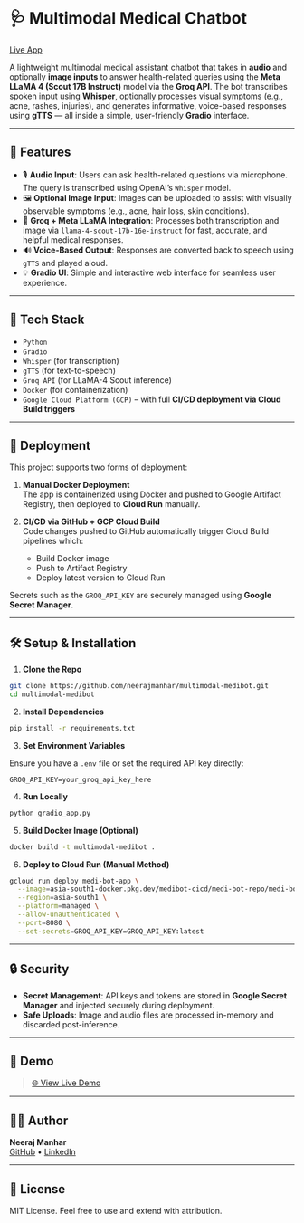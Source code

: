 # 🩺 Multimodal Medical Chatbot

[Live App](https://medi-bot-app-122859879070.asia-south1.run.app/)  

A lightweight multimodal medical assistant chatbot that takes in **audio** and optionally **image inputs** to answer health-related queries using the **Meta LLaMA 4 (Scout 17B Instruct)** model via the **Groq API**. The bot transcribes spoken input using **Whisper**, optionally processes visual symptoms (e.g., acne, rashes, injuries), and generates informative, voice-based responses using **gTTS** — all inside a simple, user-friendly **Gradio** interface.

---

## 🚀 Features

- 🎙️ **Audio Input**: Users can ask health-related questions via microphone. The query is transcribed using OpenAI’s `Whisper` model.
- 🖼️ **Optional Image Input**: Images can be uploaded to assist with visually observable symptoms (e.g., acne, hair loss, skin conditions).
- 🧠 **Groq + Meta LLaMA Integration**: Processes both transcription and image via `llama-4-scout-17b-16e-instruct` for fast, accurate, and helpful medical responses.
- 🔊 **Voice-Based Output**: Responses are converted back to speech using `gTTS` and played aloud.
- 💡 **Gradio UI**: Simple and interactive web interface for seamless user experience.

---

## 🧰 Tech Stack

- `Python`
- `Gradio`
- `Whisper` (for transcription)
- `gTTS` (for text-to-speech)
- `Groq API` (for LLaMA-4 Scout inference)
- `Docker` (for containerization)
- `Google Cloud Platform (GCP)` – with full **CI/CD deployment via Cloud Build triggers**

---

## 🐳 Deployment

This project supports two forms of deployment:

1. **Manual Docker Deployment**  
   The app is containerized using Docker and pushed to Google Artifact Registry, then deployed to **Cloud Run** manually.

2. **CI/CD via GitHub + GCP Cloud Build**  
   Code changes pushed to GitHub automatically trigger Cloud Build pipelines which:
   - Build Docker image
   - Push to Artifact Registry
   - Deploy latest version to Cloud Run

Secrets such as the `GROQ_API_KEY` are securely managed using **Google Secret Manager**.

---

## 🛠️ Setup & Installation

1. **Clone the Repo**

```bash
git clone https://github.com/neerajmanhar/multimodal-medibot.git
cd multimodal-medibot
```

2. **Install Dependencies**

```bash
pip install -r requirements.txt
```

3. **Set Environment Variables**

Ensure you have a `.env` file or set the required API key directly:

```env
GROQ_API_KEY=your_groq_api_key_here
```

4. **Run Locally**

```bash
python gradio_app.py
```

5. **Build Docker Image (Optional)**

```bash
docker build -t multimodal-medibot .
```

6. **Deploy to Cloud Run (Manual Method)**

```bash
gcloud run deploy medi-bot-app \
  --image=asia-south1-docker.pkg.dev/medibot-cicd/medi-bot-repo/medi-bot-app:latest \
  --region=asia-south1 \
  --platform=managed \
  --allow-unauthenticated \
  --port=8080 \
  --set-secrets=GROQ_API_KEY=GROQ_API_KEY:latest
```

---

## 🔒 Security

- **Secret Management**: API keys and tokens are stored in **Google Secret Manager** and injected securely during deployment.
- **Safe Uploads**: Image and audio files are processed in-memory and discarded post-inference.

---

## 📸 Demo

> [🌐 View Live Demo](https://medi-bot-app-122859879070.asia-south1.run.app/)  

---

## 👨‍💻 Author

**Neeraj Manhar**  
[GitHub](https://github.com/neerajmanhar) • [LinkedIn](https://linkedin.com/in/neerajmanhar)


---

## 📜 License

MIT License. Feel free to use and extend with attribution.

